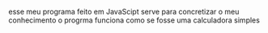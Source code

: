 esse  meu programa feito em JavaScipt serve para concretizar o meu conhecimento
o progrma funciona como se fosse uma calculadora simples